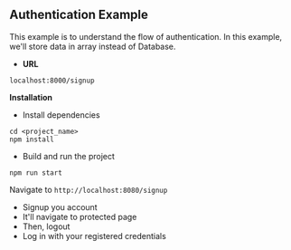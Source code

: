 ## Authentication Example

This example is to understand the flow of authentication. In this example, we'll store data in array instead of Database.

- **URL**
```
localhost:8000/signup
```

**Installation**
- Install dependencies
```
cd <project_name>
npm install
```
- Build and run the project
```
npm run start
```
  Navigate to `http://localhost:8080/signup`
- Signup you account
- It'll navigate to protected page
- Then, logout
- Log in with your registered credentials
